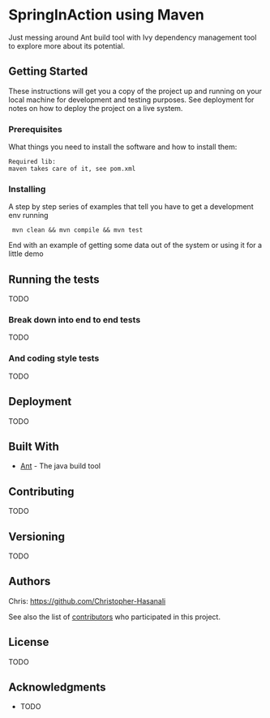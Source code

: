 # SpringInAction using Maven

Just messing around Ant build tool with Ivy dependency management tool to explore more about its potential.

## Getting Started
These instructions will get you a copy of the project up and running on your local machine for development and testing purposes. See deployment for notes on how to deploy the project on a live system.

### Prerequisites

What things you need to install the software and how to install them:

```
Required lib:
maven takes care of it, see pom.xml
```

### Installing

A step by step series of examples that tell you have to get a development env running


```
 mvn clean && mvn compile && mvn test
```

End with an example of getting some data out of the system or using it for a little demo

## Running the tests

TODO

### Break down into end to end tests

TODO

### And coding style tests

TODO

## Deployment

TODO

## Built With

* [Ant](http://ant.apache.org/) - The java build tool

## Contributing

TODO

## Versioning

TODO

## Authors

Chris: https://github.com/Christopher-Hasanali

See also the list of [contributors](https://github.com/your/project/contributors) who participated in this project.

## License

TODO

## Acknowledgments

* TODO

